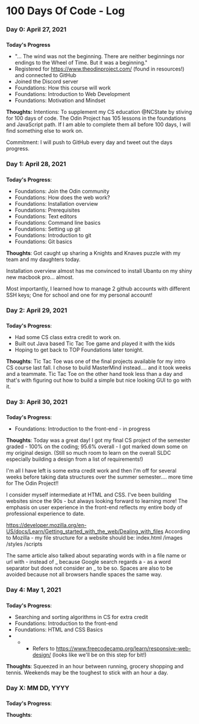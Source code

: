 # 100 Days Of Code - Log

### Day 0: April 27, 2021
##### 

**Today's Progress**
- "... The wind was not the beginning. There are neither beginnings nor endings to the Wheel of Time. But it was a beginning." 
- Registered for https://www.theodinproject.com/ (found in resources!) and connected to GitHub
- Joined the Discord server
- Foundations: How this course will work
- Foundations: Introduction to Web Development
- Foundations: Motivation and Mindset


**Thoughts:** 
Intentions: To supplement my CS education @NCState by stiving for 100 days of code. The Odin Project has 105 lessons in the foundations and JavaScript path. If I am able to complete them all before 100 days, I will find something else to work on. 

Commitment: I will push to GitHub every day and tweet out the days progress. 

### Day 1: April 28, 2021
##### 

**Today's Progress**: 
- Foundations: Join the Odin community
- Foundations: How does the web work? 
- Foundations: Installation overview
- Foundations: Prerequisites
- Foundations: Text editors
- Foundations: Command line basics
- Foundations: Setting up git
- Foundations: Introduction to git
- Foundations: Git basics

**Thoughts**: 
Got caught up sharing a Knights and Knaves puzzle with my team and my daughters today.

Installation overview almost has me convinced to install Ubantu on my shiny new macbook pro... almost. 

Most importantly, I learned how to manage 2 github accounts with different SSH keys; One for school and one for my personal account!

### Day 2: April 29, 2021
##### 

**Today's Progress**: 
- Had some CS class extra credit to work on.
- Built out Java based Tic Tac Toe game and played it with the kids 
- Hoping to get back to TOP Foundations later tonight. 

**Thoughts**: 
Tic Tac Toe was one of the final projects available for my intro CS course last fall. I chose to build MasterMind instead.... and it took weeks and a teammate. Tic Tac Toe on the other hand took less than a day and that's with figuring out how to build a simple but nice looking GUI to go with it. 

### Day 3: April 30, 2021
##### 

**Today's Progress**: 
- Foundations: Introduction to the front-end - in progress

**Thoughts**: 
Today was a great day! I got my final CS project of the semester graded - 100% on the coding; 95.6% overall - I got marked down some on my original design. (Still so much room to learn on the overall SLDC especially building a design from a list of requirements!)

I'm all I have left is some extra credit work and then I'm off for several weeks before taking data structures over the summer semester.... more time for The Odin Project!! 

I consider myself intermediate at HTML and CSS. I've been building websites since the 90s - but always looking forward to learning more! The emphasis on user experience in the front-end reflects my entire body of professional experience to date. 

https://developer.mozilla.org/en-US/docs/Learn/Getting_started_with_the_web/Dealing_with_files
According to Mozilla - my file structure for a website should be: 
index.html
/images
/styles
/scripts

The same article also talked about separating words with in a file name or url with - instead of _ because Google search regards a - as a word separator but does not consider an _ to be so. Spaces are also to be avoided because not all browsers handle spaces the same way. 

### Day 4: May 1, 2021
##### 

**Today's Progress**: 
- Searching and sorting algorithms in CS for extra credit 
- Foundations: Introduction to the front-end
- Foundations: HTML and CSS Basics
- - - Refers to https://www.freecodecamp.org/learn/responsive-web-design/ (looks like we'll be on this step for bit!)

**Thoughts**: 
Squeezed in an hour between running, grocery shopping and tennis. Weekends may be the toughest to stick with an hour a day. 


### Day X: MM DD, YYYY
##### 

**Today's Progress**: 

**Thoughts**: 